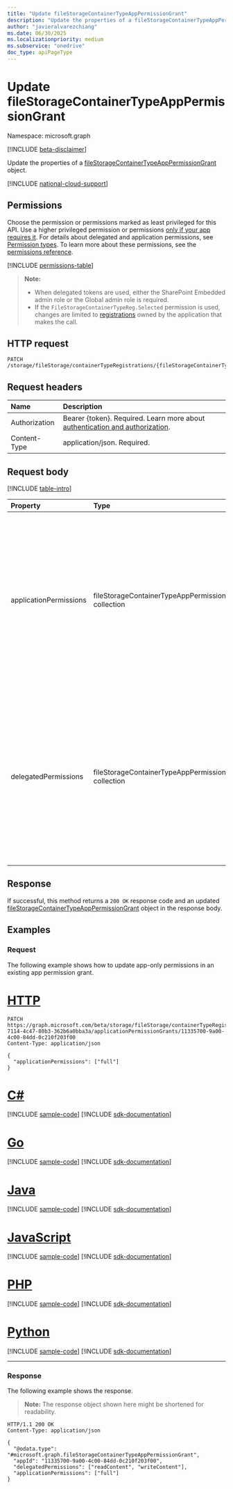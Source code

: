 ```yaml
---
title: "Update fileStorageContainerTypeAppPermissionGrant"
description: "Update the properties of a fileStorageContainerTypeAppPermissionGrant object."
author: "javieralvarezchiang"
ms.date: 06/30/2025
ms.localizationpriority: medium
ms.subservice: "onedrive"
doc_type: apiPageType
---
```


# Update fileStorageContainerTypeAppPermissionGrant

Namespace: microsoft.graph

[!INCLUDE [beta-disclaimer](../../includes/beta-disclaimer.md)]

Update the properties of a [fileStorageContainerTypeAppPermissionGrant](../resources/filestoragecontainertypeapppermissiongrant.md) object.

[!INCLUDE [national-cloud-support](../../includes/all-clouds.md)]

## Permissions

Choose the permission or permissions marked as least privileged for this API. Use a higher privileged permission or permissions [only if your app requires it](/graph/permissions-overview#best-practices-for-using-microsoft-graph-permissions). For details about delegated and application permissions, see [Permission types](/graph/permissions-overview#permission-types). To learn more about these permissions, see the [permissions reference](/graph/permissions-reference).

<!-- {
  "blockType": "permissions",
  "name": "filestoragecontainertypeapppermissiongrant-update-permissions"
}
-->
[!INCLUDE [permissions-table](../includes/permissions/filestoragecontainertypeapppermissiongrant-update-permissions.md)]

>**Note:**
> * When delegated tokens are used, either the SharePoint Embedded admin role or the Global admin role is required.
> * If the `FileStorageContainerTypeReg.Selected` permission is used, changes are limited to [registrations](../resources/filestoragecontainertyperegistration.md) owned by the application that makes the call.

## HTTP request

<!-- {
  "blockType": "ignored"
}
-->
```http
PATCH /storage/fileStorage/containerTypeRegistrations/{fileStorageContainerTypeRegistrationId}/applicationPermissionGrants/{appId}
```

## Request headers

|Name|Description|
|:---|:---|
|Authorization|Bearer {token}. Required. Learn more about [authentication and authorization](/graph/auth/auth-concepts).|
|Content-Type|application/json. Required.|

## Request body

[!INCLUDE [table-intro](../../includes/update-property-table-intro.md)]

|Property|Type|Description|
|:---|:---|:---|
|applicationPermissions|fileStorageContainerTypeAppPermission collection|Allowed permissions when you use application tokens with the defined **appId**. The possible values are: `none`, `readContent`, `writeContent`, `manageContent`, `create`, `delete`, `read`, `write`, `enumeratePermissions`, `addPermissions`, `updatePermissions`, `deletePermissions`, `deleteOwnPermission`, `managePermissions`, `full`, `unknownFutureValue`. Optional.|
|delegatedPermissions|fileStorageContainerTypeAppPermission collection|Allowed permissions when you use delegated tokens with the defined **appId**. The possible values are: `none`, `readContent`, `writeContent`, `manageContent`, `create`, `delete`, `read`, `write`, `enumeratePermissions`, `addPermissions`, `updatePermissions`, `deletePermissions`, `deleteOwnPermission`, `managePermissions`, `full`, `unknownFutureValue`. Optional.|

## Response

If successful, this method returns a `200 OK` response code and an updated [fileStorageContainerTypeAppPermissionGrant](../resources/filestoragecontainertypeapppermissiongrant.md) object in the response body.

## Examples

### Request
The following example shows how to update app-only permissions in an existing app permission grant.
# [HTTP](#tab/http)
<!-- {
  "blockType": "request",
  "name": "update_filestoragecontainertypeapppermissiongrant"
}
-->
```http
PATCH https://graph.microsoft.com/beta/storage/fileStorage/containerTypeRegistrations/21b52d99-7114-4c47-80b3-362b6a0bba3a/applicationPermissionGrants/11335700-9a00-4c00-84dd-0c210f203f00
Content-Type: application/json

{
  "applicationPermissions": ["full"]
}
```

# [C#](#tab/csharp)
[!INCLUDE [sample-code](../includes/snippets/csharp/update-filestoragecontainertypeapppermissiongrant-csharp-snippets.md)]
[!INCLUDE [sdk-documentation](../includes/snippets/snippets-sdk-documentation-link.md)]

# [Go](#tab/go)
[!INCLUDE [sample-code](../includes/snippets/go/update-filestoragecontainertypeapppermissiongrant-go-snippets.md)]
[!INCLUDE [sdk-documentation](../includes/snippets/snippets-sdk-documentation-link.md)]

# [Java](#tab/java)
[!INCLUDE [sample-code](../includes/snippets/java/update-filestoragecontainertypeapppermissiongrant-java-snippets.md)]
[!INCLUDE [sdk-documentation](../includes/snippets/snippets-sdk-documentation-link.md)]

# [JavaScript](#tab/javascript)
[!INCLUDE [sample-code](../includes/snippets/javascript/update-filestoragecontainertypeapppermissiongrant-javascript-snippets.md)]
[!INCLUDE [sdk-documentation](../includes/snippets/snippets-sdk-documentation-link.md)]

# [PHP](#tab/php)
[!INCLUDE [sample-code](../includes/snippets/php/update-filestoragecontainertypeapppermissiongrant-php-snippets.md)]
[!INCLUDE [sdk-documentation](../includes/snippets/snippets-sdk-documentation-link.md)]

# [Python](#tab/python)
[!INCLUDE [sample-code](../includes/snippets/python/update-filestoragecontainertypeapppermissiongrant-python-snippets.md)]
[!INCLUDE [sdk-documentation](../includes/snippets/snippets-sdk-documentation-link.md)]

---

### Response
The following example shows the response.
>**Note:** The response object shown here might be shortened for readability.
<!-- {
  "blockType": "response",
  "truncated": true,
  "@odata.type": "microsoft.graph.fileStorageContainerTypeAppPermissionGrant"
}
-->
```http
HTTP/1.1 200 OK
Content-Type: application/json

{
  "@odata.type": "#microsoft.graph.fileStorageContainerTypeAppPermissionGrant",
  "appId": "11335700-9a00-4c00-84dd-0c210f203f00",
  "delegatedPermissions": ["readContent", "writeContent"],
  "applicationPermissions": ["full"]
}
```

